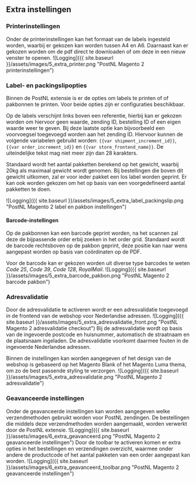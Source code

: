 ## Extra instellingen

### Printerinstellingen
Onder de printerinstellingen kan het formaat van de labels ingesteld worden, waarbij er gekozen kan worden tussen A4 en A6. 
Daarnaast kan er gekozen worden om de pdf direct te downloaden of om deze in een nieuw venster te openen.
![Logging]({{ site.baseurl }}/assets/images/5_extra_printer.png "PostNL Magento 2 printerinstellingen")

### Label- en packingslipopties
Binnen de PostNL extensie is er de opties om labels te printen of of pakbonnen te printen. Voor beide opties zijn er configuraties beschikbaar.

Op de labels verschijnt links boven een referentie, hierbij kan er gekozen worden om hiervoor geen waarde, zending ID, bestelling ID of een eigen waarde weer te geven. 
Bij deze laatste optie kan bijvoorbeeld een voorvoegsel toegevoegd worden aan het zending ID. 
Hiervoor kunnen de volgende variabelen gebruikt worden: `{{var shipment_increment_id}}`, `{{var order_increment_id}}` en `{{var store_frontend_name}}`. 
De uiteindelijke tekst mag niet meer zijn dan 28 karakters.

Standaard wordt het aantal pakketten berekend op het gewicht, waarbij 20kg als maximaal gewicht wordt genomen. 
Bij bestellingen die boven dit gewicht uitkomen, zal er voor ieder pakket een los label worden geprint. 
Er kan ook worden gekozen om het op basis van een voorgedefineerd aantal pakketten te doen.

![Logging]({{ site.baseurl }}/assets/images/5_extra_label_packingslip.png "PostNL Magento 2 label en pakbon instellingen")

#### Barcode-instellingen
Op de pakbonnen kan een barcode geprint worden, na het scannen zal deze de bijpassende order erbij zoeken in het order grid. 
Standaard wordt de barcode rechtsboven op de pakbon geprint, deze positie kan naar wens aangepast worden op basis van coördinaten op de PDF.

Voor de barcode kan er gekozen worden uit diverse type barcodes te weten *Code 25*, *Code 39*, *Code 128*, *RoyalMail*.
![Logging]({{ site.baseurl }}/assets/images/5_extra_barcode_pakbon.png "PostNL Magento 2 barcode pakbon")

### Adresvalidatie
Door de adresvalidatie te activeren wordt er een adresvalidatie toegevoegd in de frontend van de webshop voor Nederlandse adressen.
![Logging]({{ site.baseurl }}/assets/images/5_extra_adresvalidatie_front.png "PostNL Magento 2 adresvalidatie checkout")
Bij de adresvalidatie wordt op basis van de ingevoerde postcode en huisnummer, automatisch de straatnaam en de plaatsnaam ingeladen.
De adresvalidatie voorkomt daarmee fouten in de ingevoerde Nederlandse adressen.

Binnen de instellingen kan worden aangegeven of het design van de webshop is gebaseerd op het Magento Blank of het Magento Luma thema, om zo de best passende styling te verzorgen.
![Logging]({{ site.baseurl }}/assets/images/5_extra_adresvalidatie.png "PostNL Magento 2 adresvalidatie")


### Geavanceerde instellingen
Onder de geavanceerde instellingen kan worden aangegeven welke verzendmethoden gebruikt worden voor PostNL zendingen. De bestellingen die middels deze verzendmethoden worden aangemaakt, worden verwerkt door de PostNL extensie.
![Logging]({{ site.baseurl }}/assets/images/6_extra_geavanceerd.png "PostNL Magento 2 geavanceerde instellingen")
Door de toolbar te activeren komen er extra opties in het bestellingen en verzendingen overzicht, waarmee onder andere de productcode of het aantal pakketen van een order aangepast kan worden.
![Logging]({{ site.baseurl }}/assets/images/6_extra_geavanceerd_toolbar.png "PostNL Magento 2 geavanceerde instellingen")
